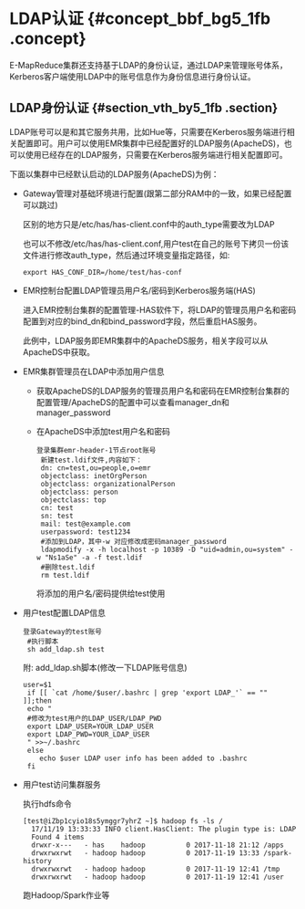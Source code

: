 # LDAP认证 {#concept_bbf_bg5_1fb .concept}

E-MapReduce集群还支持基于LDAP的身份认证，通过LDAP来管理账号体系，Kerberos客户端使用LDAP中的账号信息作为身份信息进行身份认证。

## LDAP身份认证 {#section_vth_by5_1fb .section}

LDAP账号可以是和其它服务共用，比如Hue等，只需要在Kerberos服务端进行相关配置即可。用户可以使用EMR集群中已经配置好的LDAP服务\(ApacheDS\)，也可以使用已经存在的LDAP服务，只需要在Kerberos服务端进行相关配置即可。

下面以集群中已经默认启动的LDAP服务\(ApacheDS\)为例：

-   Gateway管理对基础环境进行配置\(跟第二部分RAM中的一致，如果已经配置可以跳过\)

    区别的地方只是/etc/has/has-client.conf中的auth\_type需要改为LDAP

    也可以不修改/etc/has/has-client.conf,用户test在自己的账号下拷贝一份该文件进行修改auth\_type，然后通过环境变量指定路径，如:

    `export HAS_CONF_DIR=/home/test/has-conf`

-   EMR控制台配置LDAP管理员用户名/密码到Kerberos服务端\(HAS\)

    进入EMR控制台集群的配置管理-HAS软件下，将LDAP的管理员用户名和密码配置到对应的bind\_dn和bind\_password字段，然后重启HAS服务。

    此例中，LDAP服务即EMR集群中的ApacheDS服务，相关字段可以从ApacheDS中获取。

-   EMR集群管理员在LDAP中添加用户信息
    -   获取ApacheDS的LDAP服务的管理员用户名和密码在EMR控制台集群的配置管理/ApacheDS的配置中可以查看manager\_dn和manager\_password
    -   在ApacheDS中添加test用户名和密码

        ```
        登录集群emr-header-1节点root账号
         新建test.ldif文件,内容如下：
         dn: cn=test,ou=people,o=emr
         objectclass: inetOrgPerson
         objectclass: organizationalPerson
         objectclass: person
         objectclass: top
         cn: test
         sn: test
         mail: test@example.com
         userpassword: test1234
         #添加到LDAP，其中-w 对应修改成密码manager_password
         ldapmodify -x -h localhost -p 10389 -D "uid=admin,ou=system" -w "Ns1aSe" -a -f test.ldif
         #删除test.ldif
         rm test.ldif
        ```

        将添加的用户名/密码提供给test使用

-   用户test配置LDAP信息

    ```
    登录Gateway的test账号
     #执行脚本
     sh add_ldap.sh test
    ```

    附: add\_ldap.sh脚本\(修改一下LDAP账号信息\)

    ```
    user=$1
     if [[ `cat /home/$user/.bashrc | grep 'export LDAP_'` == "" ]];then
     echo "
     #修改为test用户的LDAP_USER/LDAP_PWD
     export LDAP_USER=YOUR_LDAP_USER
     export LDAP_PWD=YOUR_LDAP_USER
     " >>~/.bashrc
     else
        echo $user LDAP user info has been added to .bashrc
     fi
    ```

-   用户test访问集群服务

    执行hdfs命令

    ```
    [test@iZbp1cyio18s5ymggr7yhrZ ~]$ hadoop fs -ls /
      17/11/19 13:33:33 INFO client.HasClient: The plugin type is: LDAP
      Found 4 items
      drwxr-x---   - has    hadoop          0 2017-11-18 21:12 /apps
      drwxrwxrwt   - hadoop hadoop          0 2017-11-19 13:33 /spark-history
      drwxrwxrwt   - hadoop hadoop          0 2017-11-19 12:41 /tmp
      drwxrwxrwt   - hadoop hadoop          0 2017-11-19 12:41 /user
    ```

    跑Hadoop/Spark作业等


